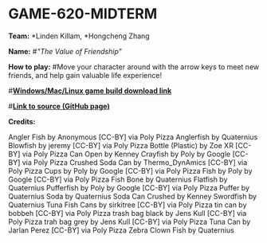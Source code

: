 # GAME-620-MIDTERM

**Team:**
*Linden Killam, 
*Hongcheng Zhang

**Name:**
#_"The Value of Friendship"_

**How to play:** 
#Move your character around with the arrow keys to meet new friends, and help gain valuable life experience!

#[**Windows/Mac/Linux game build download link**](https://drive.google.com/drive/folders/1TO_rfPhTjZrvcFfB_lj6SD6vCLCwTERT?usp=sharing) 

#[**Link to source (GitHub page)**](https://github.com/Zhang-Ale/GAME-620-MIDTERM/tree/main/) 

**Credits:**

Angler Fish by Anonymous [CC-BY] via Poly Pizza
Anglerfish by Quaternius
Blowfish by jeremy [CC-BY] via Poly Pizza
Bottle (Plastic) by Zoe XR [CC-BY] via Poly Pizza
Can Open by Kenney
Crayfish by Poly by Google [CC-BY] via Poly Pizza
Crushed Soda Can by Thermo_DynAmics [CC-BY] via Poly Pizza
Cups by Poly by Google [CC-BY] via Poly Pizza
Fish by Poly by Google [CC-BY] via Poly Pizza
Fish Bone by Quaternius
Flatfish by Quaternius
Pufferfish by Poly by Google [CC-BY] via Poly Pizza
Puffer by Quaternius
Soda by Quaternius
Soda Can Crushed by Kenney
Swordfish by Quaternius
Tuna Fish Cans by sirkitree [CC-BY] via Poly Pizza
tin can by bobbeh [CC-BY] via Poly Pizza
trash bag black by Jens Kull [CC-BY] via Poly Pizza
trah bag grey by Jens Kull [CC-BY] via Poly Pizza
Tuna Can by Jarlan Perez [CC-BY] via Poly Pizza
Zebra Clown Fish by Quaternius